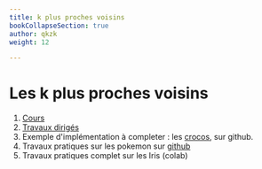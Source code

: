 ```yaml
---
title: k plus proches voisins
bookCollapseSection: true
author: qkzk
weight: 12

---
```


# Les k plus proches voisins


1. [Cours](1_cours)
2. [Travaux dirigés](2_td)
3. Exemple d'implémentation à completer : les [crocos](https://github.com/qkzk/data_colab/tree/master/nsi/algo/knn/croco), sur github.
4. Travaux pratiques sur les pokemon sur [github](https://github.com/qkzk/data_colab/tree/master/nsi/algo/knn/pokemon)
5. Travaux pratiques complet sur les Iris (colab)
